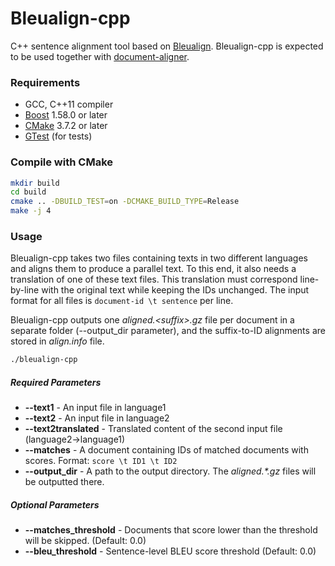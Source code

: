 # Bleualign-cpp
C++ sentence alignment tool based on [Bleualign](https://github.com/rsennrich/Bleualign).
Bleualign-cpp is expected to be used together with [document-aligner](https://github.com/paracrawl/document-aligner).

### Requirements
- GCC, C++11 compiler
- [Boost](https://www.boost.org/) 1.58.0 or later
- [CMake](https://cmake.org/download/) 3.7.2 or later
- [GTest](https://github.com/google/googletest) (for tests)

### Compile with CMake

```bash
mkdir build
cd build
cmake .. -DBUILD_TEST=on -DCMAKE_BUILD_TYPE=Release
make -j 4
```


### Usage

Bleualign-cpp takes two files containing texts in two different languages and aligns them to produce a parallel text. To this end, it also needs a translation of one of these text files. This translation must correspond line-by-line with the original text while keeping the IDs unchanged. The input format for all files is `document-id \t sentence` per line.

Bleualign-cpp outputs one *aligned.\<suffix\>.gz* file per document in a separate folder (--output_dir parameter), and the suffix-to-ID alignments are stored in *align\.info* file.

```bash
./bleualign-cpp
```

##### Required Parameters
* **--text1** - An input file in language1
* **--text2** - An input file in language2
* **--text2translated** - Translated content of the second input file (language2->language1)
* **--matches** - A document containing IDs of matched documents with scores.
Format: `score \t ID1 \t ID2`
* **--output_dir** - A path to the output directory. The *aligned.\*.gz* files will be outputted there.

##### Optional Parameters
* **--matches_threshold** - Documents that score lower than the threshold will be skipped. (Default: 0.0)
* **--bleu_threshold** - Sentence-level BLEU score threshold (Default: 0.0)